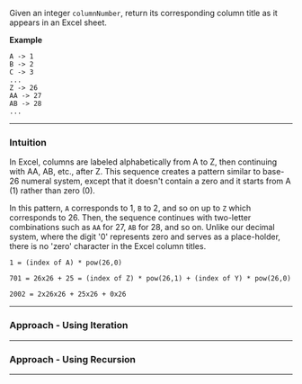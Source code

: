 
Given an integer `columnNumber`, return its corresponding column title as it appears in an Excel sheet.

**Example**

```
A -> 1
B -> 2
C -> 3
...
Z -> 26
AA -> 27
AB -> 28 
...
```

---
### Intuition

In Excel, columns are labeled alphabetically from A to Z, then continuing with AA, AB, etc., after Z. This sequence creates a pattern similar to base-26 numeral system, except that it doesn't contain a zero and it starts from A (1) rather than zero (0).

In this pattern, `A` corresponds to 1, `B` to 2, and so on up to `Z` which corresponds to 26. Then, the sequence continues with two-letter combinations such as `AA` for 27, `AB` for 28, and so on. Unlike our decimal system, where the digit '0' represents zero and serves as a place-holder, there is no 'zero' character in the Excel column titles.

```
1 = (index of A) * pow(26,0)
```

```
701 = 26x26 + 25 = (index of Z) * pow(26,1) + (index of Y) * pow(26,0)
```

```
2002 = 2x26x26 + 25x26 + 0x26
```

---
### Approach - Using Iteration

---
### Approach - Using Recursion


---







